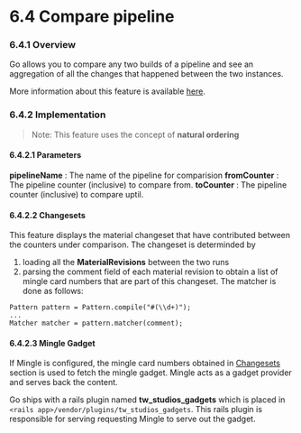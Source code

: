 # 6.4 Compare pipeline

### 6.4.1 Overview

Go allows you to compare any two builds of a pipeline and see an aggregation of all the changes that happened between the two instances.

More information about this feature is available [here](http://www.thoughtworks.com/products/docs/go/13.4/help/compare_pipelines.html).

### 6.4.2 Implementation

> Note: This feature uses the concept of **natural ordering**

#### 6.4.2.1 Parameters

**pipelineName** : The name of the pipeline for comparision
**fromCounter** : The pipeline counter (inclusive) to compare from.
**toCounter** : The pipeline counter (inclusive) to compare uptil.

#### 6.4.2.2 Changesets

This feature displays the material changeset that have contributed between the counters under comparison. The changeset is determinded by 

1. loading all the **MaterialRevisions** between the two runs
2. parsing the comment field of each material revision to obtain a list of mingle card numbers that are part of this changeset. The matcher is done as follows:

```
Pattern pattern = Pattern.compile("#(\\d+)");
...
Matcher matcher = pattern.matcher(comment);
```


#### 6.4.2.3 Mingle Gadget

If Mingle is configured, the mingle card numbers obtained in [Changesets](#changesets) section is used to fetch the mingle gadget. Mingle acts as a gadget provider and serves back the content.

Go ships with a rails plugin named **tw_studios_gadgets** which is placed in ```<rails app>/vendor/plugins/tw_studios_gadgets```. This rails plugin is responsible for serving requesting Mingle to serve out the gadget.